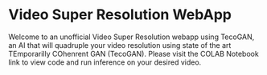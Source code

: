 # Video Super Resolution WebApp
Welcome to an unofficial Video Super Resolution webapp using TecoGAN, an AI that will quadruple your video resolution using state of the art TEmporarilly COhenrent GAN (TecoGAN).
Please visit the COLAB Notebook link to view code and run inference on your desired video.
